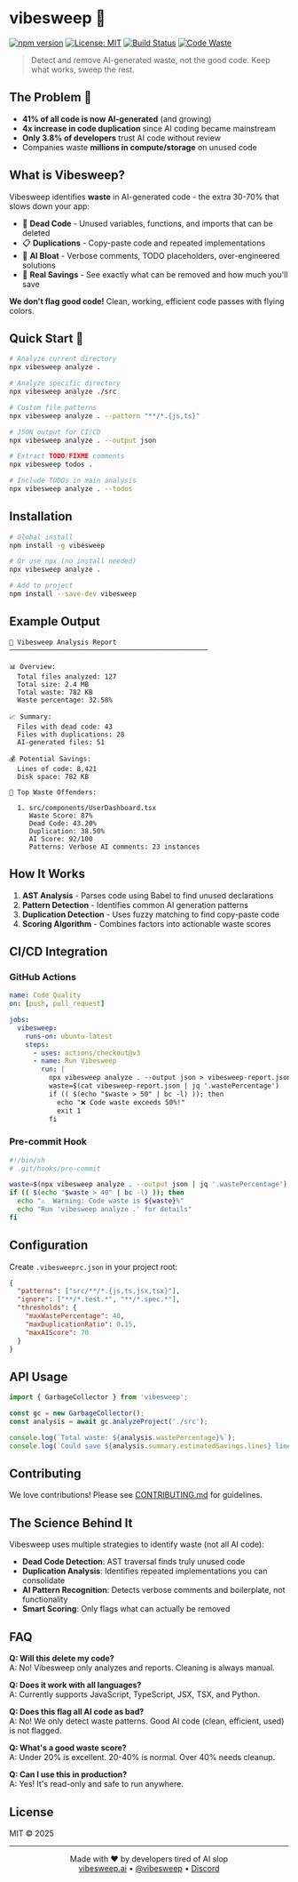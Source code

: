 # vibesweep 🧹

[![npm version](https://img.shields.io/npm/v/vibesweep.svg)](https://www.npmjs.com/package/vibesweep)
[![License: MIT](https://img.shields.io/badge/License-MIT-yellow.svg)](https://opensource.org/licenses/MIT)
[![Build Status](https://img.shields.io/github/actions/workflow/status/yourusername/vibesweep/ci.yml?branch=main)](https://github.com/yourusername/vibesweep/actions)
[![Code Waste](https://img.shields.io/badge/waste-38%25-orange)](https://github.com/yourusername/vibesweep)

> Detect and remove AI-generated waste, not the good code. Keep what works, sweep the rest.

## The Problem 🚨

- **41% of all code is now AI-generated** (and growing)
- **4x increase in code duplication** since AI coding became mainstream
- **Only 3.8% of developers** trust AI code without review
- Companies waste **millions in compute/storage** on unused code

## What is Vibesweep? 

Vibesweep identifies **waste** in AI-generated code - the extra 30-70% that slows down your app:

- 🧟 **Dead Code** - Unused variables, functions, and imports that can be deleted
- 📋 **Duplications** - Copy-paste code and repeated implementations
- 🤖 **AI Bloat** - Verbose comments, TODO placeholders, over-engineered solutions
- 💸 **Real Savings** - See exactly what can be removed and how much you'll save

**We don't flag good code!** Clean, working, efficient code passes with flying colors.

## Quick Start 🚀

```bash
# Analyze current directory
npx vibesweep analyze .

# Analyze specific directory
npx vibesweep analyze ./src

# Custom file patterns
npx vibesweep analyze . --pattern "**/*.{js,ts}"

# JSON output for CI/CD
npx vibesweep analyze . --output json

# Extract TODO/FIXME comments
npx vibesweep todos .

# Include TODOs in main analysis  
npx vibesweep analyze . --todos
```

## Installation

```bash
# Global install
npm install -g vibesweep

# Or use npx (no install needed)
npx vibesweep analyze .

# Add to project
npm install --save-dev vibesweep
```

## Example Output

```
🧹 Vibesweep Analysis Report
──────────────────────────────────────────────────

📊 Overview:
  Total files analyzed: 127
  Total size: 2.4 MB
  Total waste: 782 KB
  Waste percentage: 32.58%

📈 Summary:
  Files with dead code: 43
  Files with duplications: 28
  AI-generated files: 51

💰 Potential Savings:
  Lines of code: 8,421
  Disk space: 782 KB

🚨 Top Waste Offenders:

  1. src/components/UserDashboard.tsx
     Waste Score: 87%
     Dead Code: 43.20%
     Duplication: 38.50%
     AI Score: 92/100
     Patterns: Verbose AI comments: 23 instances
```

## How It Works

1. **AST Analysis** - Parses code using Babel to find unused declarations
2. **Pattern Detection** - Identifies common AI generation patterns
3. **Duplication Detection** - Uses fuzzy matching to find copy-paste code
4. **Scoring Algorithm** - Combines factors into actionable waste scores

## CI/CD Integration

### GitHub Actions

```yaml
name: Code Quality
on: [push, pull_request]

jobs:
  vibesweep:
    runs-on: ubuntu-latest
    steps:
      - uses: actions/checkout@v3
      - name: Run Vibesweep
        run: |
          npx vibesweep analyze . --output json > vibesweep-report.json
          waste=$(cat vibesweep-report.json | jq '.wastePercentage')
          if (( $(echo "$waste > 50" | bc -l) )); then
            echo "❌ Code waste exceeds 50%!"
            exit 1
          fi
```

### Pre-commit Hook

```bash
#!/bin/sh
# .git/hooks/pre-commit

waste=$(npx vibesweep analyze . --output json | jq '.wastePercentage')
if (( $(echo "$waste > 40" | bc -l) )); then
  echo "⚠️  Warning: Code waste is ${waste}%"
  echo "Run 'vibesweep analyze .' for details"
fi
```

## Configuration

Create `.vibesweeprc.json` in your project root:

```json
{
  "patterns": ["src/**/*.{js,ts,jsx,tsx}"],
  "ignore": ["**/*.test.*", "**/*.spec.*"],
  "thresholds": {
    "maxWastePercentage": 40,
    "maxDuplicationRatio": 0.15,
    "maxAIScore": 70
  }
}
```

## API Usage

```javascript
import { GarbageCollector } from 'vibesweep';

const gc = new GarbageCollector();
const analysis = await gc.analyzeProject('./src');

console.log(`Total waste: ${analysis.wastePercentage}%`);
console.log(`Could save ${analysis.summary.estimatedSavings.lines} lines`);
```

## Contributing

We love contributions! Please see [CONTRIBUTING.md](CONTRIBUTING.md) for guidelines.

## The Science Behind It

Vibesweep uses multiple strategies to identify waste (not all AI code):

- **Dead Code Detection**: AST traversal finds truly unused code
- **Duplication Analysis**: Identifies repeated implementations you can consolidate
- **AI Pattern Recognition**: Detects verbose comments and boilerplate, not functionality
- **Smart Scoring**: Only flags what can actually be removed

## FAQ

**Q: Will this delete my code?**  
A: No! Vibesweep only analyzes and reports. Cleaning is always manual.

**Q: Does it work with all languages?**  
A: Currently supports JavaScript, TypeScript, JSX, TSX, and Python.

**Q: Does this flag all AI code as bad?**  
A: No! We only detect waste patterns. Good AI code (clean, efficient, used) is not flagged.

**Q: What's a good waste score?**  
A: Under 20% is excellent. 20-40% is normal. Over 40% needs cleanup.

**Q: Can I use this in production?**  
A: Yes! It's read-only and safe to run anywhere.

## License

MIT © 2025

---

<p align="center">
  Made with ❤️ by developers tired of AI slop<br>
  <a href="https://vibesweep.ai">vibesweep.ai</a> • 
  <a href="https://twitter.com/vibesweep">@vibesweep</a> • 
  <a href="https://discord.gg/vibesweep">Discord</a>
</p>